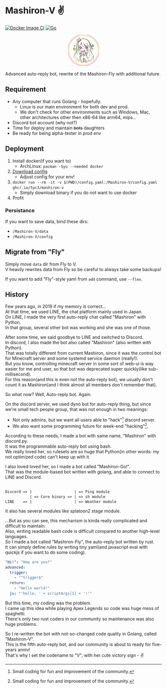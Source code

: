 # Mashiron-V ✌

[![Docker Image CI](https://github.com/tpc3/Mashiron-V/actions/workflows/docker-image.yml/badge.svg)](https://github.com/tpc3/Mashiron-V/actions/workflows/docker-image.yml)
[![Go](https://github.com/tpc3/Mashiron-V/actions/workflows/go.yml/badge.svg)](https://github.com/tpc3/Mashiron-V/actions/workflows/go.yml)

<div style="text-align: center;">
    <img src="./mashiron.png" width="100">
</div>

Advanced auto-reply bot, rewrite of the Mashiron-Fly with additional future.

## Requirement

* Any computer that runs Golang - hopefully.
  * Linux is our main environment for both dev and prod.
  * We don't check for other environments such as Windows, Mac, other architectures other then x86-64 like arm64, mips...
* Discord bot account (why not?)
* Time for deploy and maintain ~~bots~~ daughters
* Be ready for being alpha-tester in prod env

## Deployment

1. Install docker(if you want to)
    * ArchLinux: `pacman -Syu --needed docker`
1. [Download config](https://raw.githubusercontent.com/tpc3/Mashiron-V/master/config.yaml)
    * Adjust config for your env!
1. `docker run --rm -it -v $(PWD)/config.yaml:/Mashiron-V/config.yaml ghcr.io/tpc3/mashiron-v`
    * Simply download binary if you do not want to use docker
1. Profit

### Persistance

If you want to save data, bind these dirs:

* `/Mashiron-V/data`
* `/Mashiron-V/config`

## Migrate from "Fly"

Simply move `data` dir from Fly to V.  
V heavily rewrites data from Fly so be careful to always take some backups!

If you want to add "Fly"-style yaml from `add` command, use `--flex`.

## History

Few years ago, in 2019 if my memory is correct...  
At that time, we used LINE, the chat platform mainly used in Japan.  
On LINE, I made the very first auto-reply chat called "Mashiron" with Python.  
In that group, several other bot was working and she was one of those.

After some time, we said goodbye to LINE and switched to Discord.  
In discord, I also made the bot also called "Mashiron" (also written with Python).  
That was totally different from current Mashiron, since it was the control bot for Minecraft server and some systemd service daemon (really!).  
But you know, controlling minecraft server in some sort of web-ui is way easier for me and user, so that bot was deprecated super quickly(like sub-millisecond).  
For this reason(and this is even not the auto-reply bot), we usually don't count it as Mashiron(and I think almost all members don't remember that).

So what now? Well, Auto-reply bot. Again.  

On the discord server, we used dyno bot for auto-reply thing, but since we're small tech people group, that was not enough in two meanings:

* Not only admins, but we want all users able to "hack"[^1] discord server.
* We also want some programming future for week-end "hacking"[^1].

[^1]: Small coding for fun and improvement of the community.

According to these needs, I made a bot with same name, "Mashiron" with discord.py.  
It was the programmable auto-reply bot using bash.  
We really loved her, so rulesets are so huge that Python(in other words: my not optimized code) can't keep up with it.

I also loved loved her, so I made a bot called "Mashiron-Go!".  
That was the module-based bot written with golang, and able to connect to LINE and Discord.  

```

Discord => |                   | => Ping module
           | => Core binary => | => sh module
LINE    => |                   | => Weather module

```

It also has several modules like splatoon2 stage module.

...But as you can see, this mechanism is kinda really complicated and difficult to maintain.  
Also, writing readable bash code is difficult compared to another high-level languages.  
So I made a bot called "Mashiron-Fly", the auto-reply bot written by rust.  
It can simply define rules by writing tiny yaml(and javascript eval with quickjs if you want to do some coding).

```yaml
"Hi!": "How are you?"
advanced:
  trigger:
    - "^trigger$"
  return:
    - "Hello world!"
  js: "'hello, ' + scriptArgs[1] + '!'"
```

But this time, my coding was the problem.  
I came up this idea while playing Apex Legends so code was huge mess of spaghetti.  
There's only two rust coders in our community so maintenance was also huge problems.

So I re-written the bot with not-so-changed code quality in Golang, called "Mashiron-V".  
This is the fifth auto-reply bot, and our community is about to ready for five-years anniv!  
That's why I set the codename to "V", with her cute victory sign - ✌
